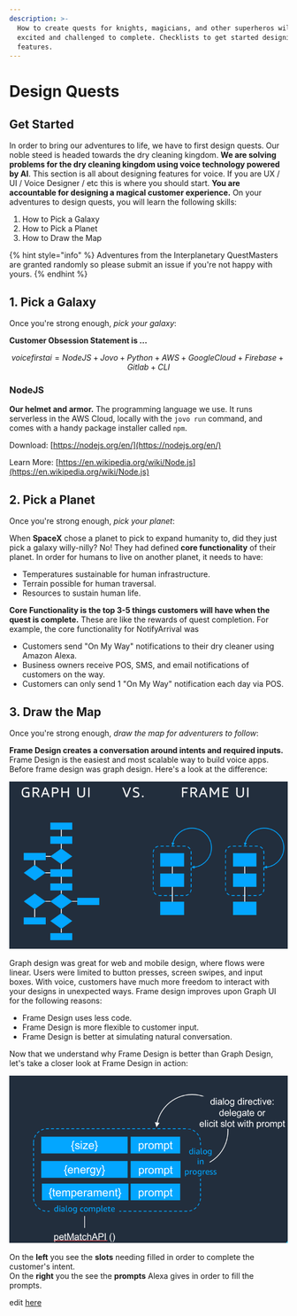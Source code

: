 ```yaml
---
description: >-
  How to create quests for knights, magicians, and other superheros will be
  excited and challenged to complete. Checklists to get started designing new
  features.
---
```


# Design Quests

## Get Started

In order to bring our adventures to life, we have to first design quests. Our noble steed is headed towards the dry cleaning kingdom. **We are solving problems for the dry cleaning kingdom using voice technology powered by AI**. This section is all about designing features for voice. If you are UX / UI / Voice Designer / etc this is where you should start. **You are accountable for designing a magical customer experience.** On your adventures to design quests, you will learn the following skills:

1. How to Pick a Galaxy 
2. How to Pick a Planet
3. How to Draw the Map

{% hint style="info" %}
Adventures from the Interplanetary QuestMasters are granted randomly so please submit an issue if you're not happy with yours.
{% endhint %}

## 1. Pick a Galaxy

Once you're strong enough, _pick your galaxy_:

**Customer Obsession Statement is ...** 

 $$voicefirstai = NodeJS + Jovo + Python + AWS + Google Cloud + Firebase + Gitlab + CLI$$ 

### NodeJS 

**Our helmet and armor.** The programming language we use. It runs serverless in the AWS Cloud, locally with the `jovo run` command, and comes with a handy package installer called `npm`.

Download: [https://nodejs.org/en/](https://nodejs.org/en/)

Learn More: [https://en.wikipedia.org/wiki/Node.js](https://en.wikipedia.org/wiki/Node.js)

## 2. Pick a Planet

Once you're strong enough, _pick your planet_:

When **SpaceX** chose a planet to pick to expand humanity to, did they just pick a galaxy willy-nilly? No! They had defined **core functionality** of their planet. In order for humans to live on another planet, it needs to have:

* Temperatures sustainable for human infrastructure.
* Terrain possible for human traversal.
* Resources to sustain human life.

**Core Functionality is the top 3-5 things customers will have when the quest is complete.** These are like the rewards of quest completion. For example, the core functionality for NotifyArrival was

* Customers send "On My Way" notifications to their dry cleaner using Amazon Alexa.
* Business owners receive POS, SMS, and email notifications of customers on the way.
* Customers can only send 1 "On My Way" notification each day via POS.

## 3. Draw the Map

Once you're strong enough, _draw the map for adventurers to follow_:

**Frame Design creates a conversation around intents and required inputs.** Frame Design is the easiest and most scalable way to build voice apps. Before frame design was graph design. Here's a look at the difference:

![](../.gitbook/assets/image_2_cami._cb471576686_.png)

Graph design was great for web and mobile design, where flows were linear. Users were limited to button presses, screen swipes, and input boxes. With voice, customers have much more freedom to interact with your designs in unexpected ways. Frame design improves upon Graph UI for the following reasons:

* Frame Design uses less code.
* Frame Design is more flexible to customer input.
* Frame Design is better at simulating natural conversation.

Now that we understand why Frame Design is better than Graph Design, let's take a closer look at Frame Design in action:

![](../.gitbook/assets/image_3_cami._cb471576681_.png)

On the **left** you see the **slots** needing filled in order to complete the customer's intent.   
On the **right** you the see the **prompts** Alexa gives in order to fill the prompts. 

edit [here](https://github.com/VoiceFirstTech/internal-voicedrycleaner/edit/master/how-to/battle-dragons.md)

